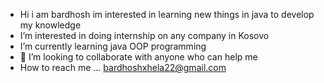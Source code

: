 - Hi i am bardhosh im interested in learning new things in java to develop my knowledge
- I’m interested in doing internship on any company in Kosovo
- I’m currently learning java OOP programming 
- 💞️ I’m looking to collaborate with anyone who can help me
-  How to reach me ...  bardhoshxhela22@gmail.com

<!---
bardhosh/bardhosh is a ✨ special ✨ repository because its `README.md` (this file) appears on your GitHub profile.
You can click the Preview link to take a look at your changes.
--->
